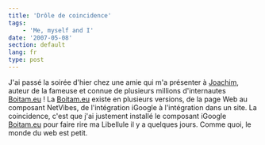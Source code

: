 ```yaml
---
title: 'Drôle de coincidence'
tags:
    - 'Me, myself and I'
date: '2007-05-08'
section: default
lang: fr
type: post
---
```


J'ai passé la soirée d'hier chez une amie qui m'a présenter à [Joachim](http://joachimesque.com/fr/), auteur de la fameuse et connue de plusieurs millions d'internautes [Boitam.eu](http://www.boitam.eu)&nbsp;! La [Boitam.eu](http://www.boitam.eu) existe en plusieurs versions, de la page Web au composant NetVibes, de l'intégration iGoogle à l'intégration dans un site. La coincidence, c'est que j'ai justement installé le composant iGoogle [Boitam.eu](http://www.boitam.eu) pour faire rire ma Libellule il y a quelques jours. Comme quoi, le monde du web est petit.